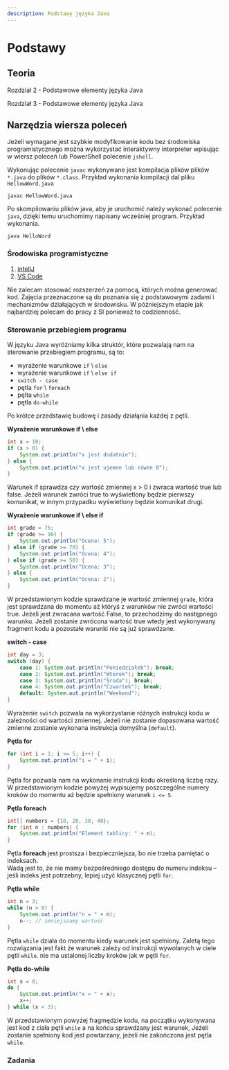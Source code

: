 ```yaml
---
description: Podstawy języka Java
---
```


# Podstawy

## Teoria&#x20;

Rozdział 2 - Podstawowe elementy języka Java

Rozdział 3 - Podstawowe elementy języka Java

## **Narzędzia wiersza poleceń**

Jeżeli wymagane jest szybkie modyfikowanie kodu bez środowiska programistycznego można wykorzystać interaktywny interpreter wpisując w wiersz poleceń lub PowerShell polecenie `jshell`.&#x20;

Wykonując polecenie `javac` wykonywane jest kompilacja plików plików `*.java` do plików `*.class`.  Przykład wykonania kompilacji dal pliku `HellowWord.java`&#x20;

`javac HellowWord.java`

Po skompilowaniu plików java, aby je uruchomić należy wykonać polecenie `java`, dzięki temu uruchomimy napisany wcześniej program. Przykład wykonania.

`java HelloWord`&#x20;

### **Środowiska programistyczne**

1. [intellJ](https://www.jetbrains.com/idea/)
2. [VS Code](https://code.visualstudio.com/)

Nie zalecam stosować rozszerzeń za pomocą, których można generować kod. Zajęcia przeznaczone są do poznania się z podstawowymi zadami i mechanizmów działających w środowisku. W późniejszym etapie jak najbardziej polecam do pracy z SI ponieważ to codzienność. &#x20;

### **Sterowanie przebiegiem programu**

W języku Java wyróżniamy kilka struktór, które pozwalają nam na sterowanie przebiegiem programu, są to:

* wyrażenie warunkowe `if` \ `else`
* wyrażenie warunkowe `if` \ `else if`
* `switch - case`
* pętla `for` \ `foreach`
* pęlta `while`&#x20;
* pętla `do-while`

Po krótce przedstawię budowę i zasady działąnia każdej z pętli.

**Wyrażenie warunkowe if \ else**

```java
int x = 10;
if (x > 0) { 
    System.out.println("x jest dodatnie");
} else {
    System.out.println("x jest ujemne lub równe 0");
}
```

Warunek if sprawdza czy wartość zmiennej x > 0 i zwraca wartość true lub false. Jeżeli warunek zwróci true to wyświetlony będzie pierwszy komunikat, w innym przypadku wyświetlony będzie komunikat drugi.

**Wyrażenie warunkowe if \ else if**

```java
int grade = 75;
if (grade >= 90) {
    System.out.println("Ocena: 5");
} else if (grade >= 70) {
    System.out.println("Ocena: 4");
} else if (grade >= 50) {
    System.out.println("Ocena: 3");
} else {
    System.out.println("Ocena: 2");
}
```

W przedstawionym kodzie sprawdzane je wartość zmiennej `grade`, która jest sprawdzana do momentu aż któryś z warunków nie zwróci wartości true. Jeżeli jest zwracana wartość False, to przechodzimy do następnego warunku. Jeżeli zostanie zwrócona wartość true wtedy jest wykonywany fragment kodu a pozostałe warunki nie są już sprawdzane.&#x20;

**switch - case**

```java
int day = 3;
switch (day) {
    case 1: System.out.println("Poniedziałek"); break;
    case 2: System.out.println("Wtorek"); break;
    case 3: System.out.println("Środa"); break;
    case 4: System.out.println("Czwartek"); break;
    default: System.out.println("Weekend");
}
```

Wyrażenie `switch` pozwala na wykorzystanie różnych instrukcji kodu w zależności od wartości zmiennej. Jeżeli nie zostanie dopasowana wartość zmienne zostanie wykonana instrukcja domyślna (`default`).

**Pętla for**&#x20;

```java
for (int i = 1; i <= 5; i++) {
    System.out.println("i = " + i);
}
```

Pętla for pozwala nam na wykonanie instrukcji kodu określoną liczbę razy. W przedstawionym kodzie powyżej wypisujemy poszczególne numery kroków do momentu aż będzie spełniony warunek `i <= 5`. &#x20;

**Pętla foreach**

```java
int[] numbers = {10, 20, 30, 40};    
for (int n : numbers) {
    System.out.println("Element tablicy: " + n);
}
```

Pętla **foreach** jest prostsza i bezpieczniejsza, bo nie trzeba pamiętać o indeksach.\
Wadą jest to, że nie mamy bezpośredniego dostępu do numeru indeksu – jeśli indeks jest potrzebny, lepiej użyć klasycznej pętli `for`.

**Pętla while**

```java
int n = 3;
while (n > 0) {
    System.out.println("n = " + n);
    n--; // zmniejszamy wartość
}
```

Pętla `while` działa do momentu kiedy warunek jest spełniony. Zaletą tego rozwiązania jest fakt że warunek zależy od instrukcji wywołanych w ciele pętli `while`. nie ma ustalonej liczby kroków jak w pętli `for`.

**Pętla do-while**

```java
int x = 0;
do {
    System.out.println("x = " + x);
    x++;
} while (x < 3);
```

W przedstawionym powyżej fragmędzie kodu, na początku wykonywana jest kod z ciała pętli `while` a na końcu sprawdzany jest warunek, Jeżeli zostanie spełniony kod jest powtarzany, jeżeli nie zakończona jest pętla `while`.

### **Zadania**


